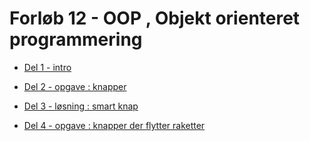 # Forløb 12 - OOP , Objekt orienteret programmering

- [Del 1 - intro](Part1intro.md)
- [Del 2 - opgave : knapper](Part2knap.md)

- [Del 3 - løsning : smart knap](Part3smartknap.md)
- [Del 4 - opgave : knapper der flytter raketter](Part4raketopgave.md)

